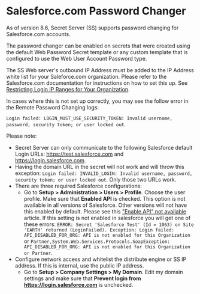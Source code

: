[title]: # (Salesforce.com Password Changer)
[tags]: # (RPC, Remote Password Changing, Salesforce)
[priority]: # (1000)

# Salesforce.com Password Changer

As of version 8.6, Secret Server (SS) supports password changing for Salesforce.com accounts.

The password changer can be enabled on secrets that were created using the default Web Password Secret template or any custom template that is configured to use the Web User Account Password type.

The SS Web server's outbound IP Address must be added to the IP Address white list for your Saleforce.com organization. Please refer to the Salesforce.com documentation for instructions on how to set this up. See [Restricting Login IP Ranges for Your Organization](https://help.salesforce.com/apex/htviewhelpdoc?id=security_networkaccess.htm&language=en_US).

In cases where this is not set up correctly, you may see the follow error in the Remote Password Changing logs: 

`Login failed: LOGIN_MUST_USE_SECURITY_TOKEN: Invalid username, password, security token; or user locked out`.

Please note:

- Secret Server can only communicate to the following Salesforce default Login URLs: https://test.salesforce.com and https://login.salesforce.com.
- Having the domain URL in the secret will not work and will throw this exception: `Login failed: INVALID_LOGIN: Invalid username, password, security token; or user locked out`. Only those two URLs work.
- There are three required Salesforce configurations:
  - Go to **Setup \> Administration \> Users \> Profile**. Choose the user profile. Make sure that **Enabled API** is checked. This option is not available in all versions of Salesforce. Other versions  will not have this enabled by default. Please see this ["Enable API" not available](https://developer.salesforce.com/forums/?id=906F0000000BaW7IAK) article. If this setting is not enabled in salesforce you will get one of these errors: `ERROR: Secret 'Salesforce Test' (Id = 1063) on Site 'EARTH' returned (LoginFailed). Exception: Login failed: API_DISABLED_FOR_ORG: API is not enabled for this Organization` or `Partner,System.Web.Services.Protocols.SoapException: API_DISABLED_FOR_ORG: API is not enabled for this Organization or Partner`.
- Configure network access and whitelist the distribute engine or SS IP address. If this is internal, use the public IP address.
  - Go to **Setup \> Company Settings \> My Domain**. Edit my domain settings and make sure that **Prevent login from https://login.salesforce.com** is unchecked.
  